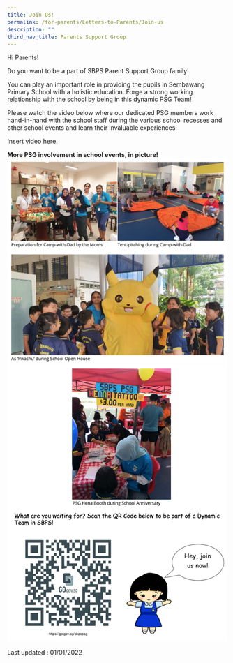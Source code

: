 ```yaml
---
title: Join Us!
permalink: /for-parents/Letters-to-Parents/Join-us
description: ""
third_nav_title: Parents Support Group
---
```

Hi Parents!

Do you want to be a part of SBPS Parent Support Group family!

You can play an important role in providing the pupils in Sembawang Primary School with a holistic education. Forge a strong working relationship with the school by being in this dynamic PSG Team!  
  

Please watch the video below where our dedicated PSG members work hand-in-hand with the school staff during the various school recesses and other school events and learn their invaluable experiences.

Insert video here.

**More PSG involvement in school events, in picture!**
![](/images/smb.png)
![](/images/smbqr.png)

Last updated : 01/01/2022

